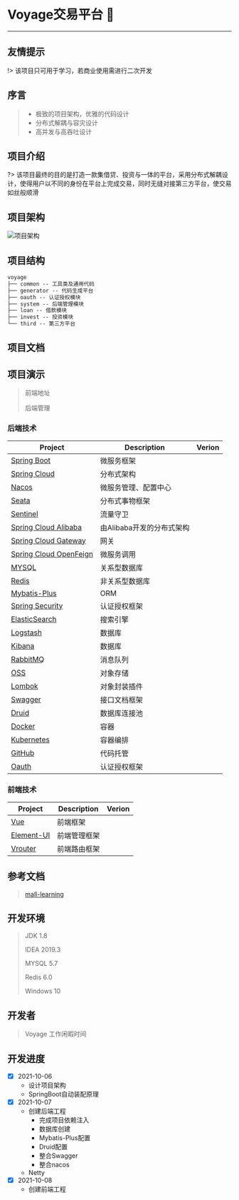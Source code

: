 # Voyage交易平台  :100:

---

## 友情提示
!> 该项目只可用于学习，若商业使用需进行二次开发

## 序言

> - 极致的项目架构，优雅的代码设计
> - 分布式解耦与容灾设计
> - 高并发与高吞吐设计

## 项目介绍

?> 该项目最终的目的是打造一款集借贷、投资与一体的平台，采用分布式解耦设计，使得用户以不同的身份在平台上完成交易，同时无缝对接第三方平台，使交易如丝般顺滑

## 项目架构
![项目架构](images/voyage-architect.png)


## 项目结构

``` xml
voyage
├── common -- 工具类及通用代码
├── generator -- 代码生成平台
├── oauth -- 认证授权模块
├── system -- 后端管理模块
├── loan -- 借款模块
├── invest -- 投资模块
└── third -- 第三方平台
```

## 项目文档

## 项目演示

> 前端地址
>
> 后端管理

### 后端技术
| Project    | Description    |  Verion  |
| ----------- | --------- | ------------ |
| [Spring Boot](https://spring.io/projects/spring-boot)       |  微服务框架  |    |
| [Spring Cloud](https://spring.io/projects/spring-cloud)       | 分布式架构 |    |
| [Nacos](https://nacos.io/zh-cn/docs/quick-start.html)       | 微服务管理、配置中心 |    |
| [Seata](https://seata.io/en-us/)       | 分布式事物框架 |    |
| [Sentinel](https://gitee.com/rmlb/Sentinel/)       | 流量守卫 |    |
| [Spring Cloud Alibaba](https://spring.io/projects/spring-cloud-alibaba)       | 由Alibaba开发的分布式架构 |    |
| [Spring Cloud Gateway](https://spring.io/projects/spring-cloud-gateway)       | 网关 |    |
| [Spring Cloud OpenFeign](https://spring.io/projects/spring-cloud-openfeign)       | 微服务调用 |    |
| [MYSQL](https://www.mysql.com/)       | 关系型数据库 |    |
| [Redis](https://redis.io/)       | 非关系型数据库 |    |
| [Mybatis-Plus](https://baomidou.com/)       | ORM |    |
| [Spring Security](https://spring.io/projects/spring-security)       | 认证授权框架 |    |
| [ElasticSearch](https://www.elastic.co/cn/elasticsearch/)       | 搜索引擎 |    |
| [Logstash](https://www.mysql.com/)       | 数据库 |    |
| [Kibana](https://www.mysql.com/)       | 数据库 |    |
| [RabbitMQ](https://www.rabbitmq.com/)       | 消息队列 |    |
| [OSS](https://account.aliyun.com/)       | 对象存储 |    |
| [Lombok](https://projectlombok.org/)       | 对象封装插件 |    |
| [Swagger](https://swagger.io/)       | 接口文档框架 |    |
| [Druid](https://druid.apache.org/)       | 数据库连接池 |    |
| [Docker](https://www.docker.com/)       | 容器 |    |
| [Kubernetes](https://kubernetes.io/docs/home/)       | 容器编排 |    |
| [GitHub](https://www.github.com/)       | 代码托管 |    |
| [Oauth](https://oauth.net/2/)       | 认证授权框架 |    |


### 前端技术
| Project    | Description    |  Verion  |
| ----------- | --------- | ------------ |
| [Vue](https://cn.vuejs.org/)       |  前端框架  |    |
| [Element-UI](https://element.eleme.cn/)       |  前端管理框架  |    |
| [Vrouter](https://router.vuejs.org/zh/)       |  前端路由框架  |    |

## 参考文档
> [mall-learning](http://www.macrozheng.com/#/)
> 

## 开发环境

> JDK 1.8
>
> IDEA 2019.3
>
> MYSQL 5.7
>
> Redis 6.0
>
> Windows 10   

## 开发者

> Voyage 工作闲暇时间
>
## 开发进度
- [x] 2021-10-06 
    - 设计项目架构
    - SpringBoot自动装配原理
- [x] 2021-10-07 
    - 创建后端工程
      * 完成项目依赖注入
      * 数据库创建
      * Mybatis-Plus配置
      * Druid配置
      * 整合Swagger
      * 整合nacos
    - Netty
- [x] 2021-10-08 
    - 创建前端工程


    




